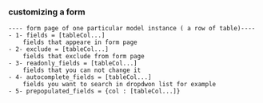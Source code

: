 ### customizing a form 
    ---- form page of one particular model instance ( a row of table)----
    - 1- fields = [tableCol...]    
        fields that appeare in form page 
    - 2- exclude = [tableCol...]
        fields that exclude from form page 
    - 3- readonly_fields = [tableCol...]
        fields that you can not change it 
    - 4- autocomplete_fields = [tableCol...]
        fields you want to search in dropdwon list for example
    - 5- prepopulated_fields = {col : [tableCol...]}            

    